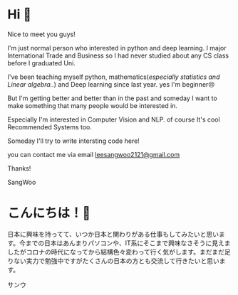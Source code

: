 # Hi 🙌

Nice to meet you guys!

I'm just normal person who interested in python and deep learning. I major International Trade and Business so I had never studied about any CS class before I graduated Uni.

I've been teaching myself python, mathematics(*especially statistics and Linear algebra..*) and Deep learning since last year. yes I'm beginner😢

But I'm getting better and better than in the past and someday I want to make something that many people would be interested in.

Especially I'm interested in Computer Vision and NLP. of course It's cool Recommended Systems too.

Someday I'll try to write intersting code here! 

you can contact me via email <a href="mailto:leesangwoo2121@gmail.com">leesangwoo2121@gmail.com</a>

Thanks!

SangWoo


# こんにちは！🤞

日本に興味を持ってて、いつか日本と関わりがある仕事もしてみたいと思います。今までの日本はあんまりパソコンや、IT系にそこまで興味なさそうに見えましたがコロナの時代になってから結構色々変わって行く気がします。まだまだ足りない実力で勉強中ですがたくさんの日本の方とも交流して行きたいと思います。

サンウ
